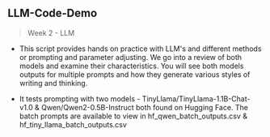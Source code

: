 ## LLM-Code-Demo
> Week 2 - LLM

* This script provides hands on practice with LLM's and different methods or prompting and parameter adjusting. We go into a review of both models and examine their characteristics. You will see both models outputs for multiple prompts and how they generate various styles of writing and thinking.

* It tests prompting with two models - TinyLlama/TinyLlama-1.1B-Chat-v1.0 & Qwen/Qwen2-0.5B-Instruct both found on Hugging Face. The batch prompts are available to view in hf_qwen_batch_outputs.csv & hf_tiny_llama_batch_outputs.csv
